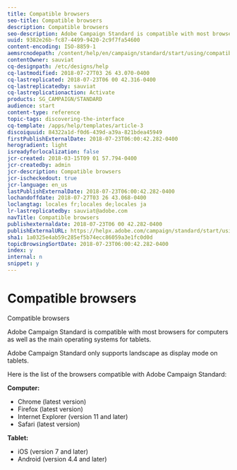 ```yaml
---
title: Compatible browsers
seo-title: Compatible browsers
description: Compatible browsers
seo-description: Adobe Campaign Standard is compatible with most browsers and main operating systems. Discover the full list.
uuid: 9382e26b-fc87-4499-9420-2c9f7fa54600
content-encoding: ISO-8859-1
aemsrcnodepath: /content/help/en/campaign/standard/start/using/compatible-browsers
contentOwner: sauviat
cq-designpath: /etc/designs/help
cq-lastmodified: 2018-07-27T03 26 43.070-0400
cq-lastreplicated: 2018-07-23T06 00 42.316-0400
cq-lastreplicatedby: sauviat
cq-lastreplicationaction: Activate
products: SG_CAMPAIGN/STANDARD
audience: start
content-type: reference
topic-tags: discovering-the-interface
cq-template: /apps/help/templates/article-3
discoiquuid: 84322a1d-f0d6-439d-a39a-821bdea45949
firstPublishExternalDate: 2018-07-23T06:00:42.282-0400
herogradient: light
isreadyforlocalization: false
jcr-created: 2018-03-15T09 01 57.794-0400
jcr-createdby: admin
jcr-description: Compatible browsers
jcr-ischeckedout: true
jcr-language: en_us
lastPublishExternalDate: 2018-07-23T06:00:42.282-0400
lochandoffdate: 2018-07-27T03 26 43.068-0400
loclangtag: locales fr;locales de;locales ja
lr-lastreplicatedby: sauviat@adobe.com
navTitle: Compatible browsers
publishexternaldate: 2018-07-23T06 00 42.282-0400
publishExternalURL: https://helpx.adobe.com/campaign/standard/start/using/compatible-browsers.html
sha1: 1a0325e4ab59c285ef5b74ecc86059a3e1fc0d0d
topicBrowsingSortDate: 2018-07-23T06:00:42.282-0400
index: y
internal: n
snippet: y
---
```


# Compatible browsers

Compatible browsers

Adobe Campaign Standard is compatible with most browsers for computers as well as the main operating systems for tablets.

Adobe Campaign Standard only supports landscape as display mode on tablets.

Here is the list of the browsers compatible with Adobe Campaign Standard:

**Computer:**

* Chrome (latest version)
* Firefox (latest version)
* Internet Explorer (version 11 and later)
* Safari (latest version)

**Tablet:**

* iOS (version 7 and later)
* Android (version 4.4 and later)


